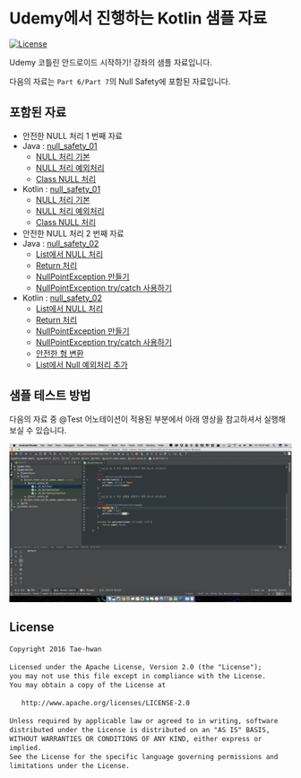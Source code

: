 # Udemy에서 진행하는 Kotlin 샘플 자료

[![License](https://img.shields.io/hexpm/l/plug.svg)]()

Udemy 코틀린 안드로이드 시작하기! 강좌의 샘플 자료입니다.

다음의 자료는 `Part 6/Part 7`의 Null Safety에 포함된 자료입니다.

## 포함된 자료

- 안전한 NULL 처리 1 번째 자료
 - Java : [null_safety_01](https://github.com/taehwandev/Kotlin-Udemy-Sample/tree/02-null-safety/app-java/src/test/java/tech/thdev/java_udemy_sample/null_safety_01)
    - [NULL 처리 기본](https://github.com/taehwandev/Kotlin-Udemy-Sample/blob/02-null-safety/app-java/src/test/java/tech/thdev/java_udemy_sample/null_safety_01/_01_NullTest.java)
    - [NULL 처리 예외처리](https://github.com/taehwandev/Kotlin-Udemy-Sample/blob/02-null-safety/app-java/src/test/java/tech/thdev/java_udemy_sample/null_safety_01/_02_NullSafetyTest.java)
    - [Class NULL 처리](https://github.com/taehwandev/Kotlin-Udemy-Sample/blob/02-null-safety/app-java/src/test/java/tech/thdev/java_udemy_sample/null_safety_01/_03_NullSafetyClassTest.java)
 - Kotlin : [null_safety_01](https://github.com/taehwandev/Kotlin-Udemy-Sample/tree/02-null-safety/app-kotlin/src/test/java/tech/thdev/kotlin_udemy_sample/null_safety_01)
    - [NULL 처리 기본](https://github.com/taehwandev/Kotlin-Udemy-Sample/blob/02-null-safety/app-kotlin/src/test/java/tech/thdev/kotlin_udemy_sample/null_safety_01/_01_NullTest.kt)
    - [NULL 처리 예외처리](https://github.com/taehwandev/Kotlin-Udemy-Sample/blob/02-null-safety/app-kotlin/src/test/java/tech/thdev/kotlin_udemy_sample/null_safety_01/_02_NullSafetyTest.kt)
    - [Class NULL 처리](https://github.com/taehwandev/Kotlin-Udemy-Sample/blob/02-null-safety/app-kotlin/src/test/java/tech/thdev/kotlin_udemy_sample/null_safety_01/_03_NullSafetyClassTest.kt)
- 안전한 NULL 처리 2 번째 자료
 - Java : [null_safety_02](https://github.com/taehwandev/Kotlin-Udemy-Sample/tree/02-null-safety/app-java/src/test/java/tech/thdev/java_udemy_sample/null_safety_02)
    - [List에서 NULL 처리](https://github.com/taehwandev/Kotlin-Udemy-Sample/blob/02-null-safety/app-java/src/test/java/tech/thdev/java_udemy_sample/null_safety_02/_01_NullListTest.java)
    - [Return 처리](https://github.com/taehwandev/Kotlin-Udemy-Sample/blob/02-null-safety/app-java/src/test/java/tech/thdev/java_udemy_sample/null_safety_02/_02_ReturnTest.java)
    - [NullPointException 만들기](https://github.com/taehwandev/Kotlin-Udemy-Sample/blob/02-null-safety/app-java/src/test/java/tech/thdev/java_udemy_sample/null_safety_02/_03_NullPointExceptionTest.java)
    - [NullPointException try/catch 사용하기](https://github.com/taehwandev/Kotlin-Udemy-Sample/blob/02-null-safety/app-java/src/test/java/tech/thdev/java_udemy_sample/null_safety_02/_04_NullPointExceptionCatchTest.java)
 - Kotlin : [null_safety_02](https://github.com/taehwandev/Kotlin-Udemy-Sample/tree/02-null-safety/app-kotlin/src/test/java/tech/thdev/kotlin_udemy_sample/null_safety_02)
    - [List에서 NULL 처리](https://github.com/taehwandev/Kotlin-Udemy-Sample/blob/02-null-safety/app-kotlin/src/test/java/tech/thdev/kotlin_udemy_sample/null_safety_02/_01_NullListTest.kt)
    - [Return 처리](https://github.com/taehwandev/Kotlin-Udemy-Sample/blob/02-null-safety/app-kotlin/src/test/java/tech/thdev/kotlin_udemy_sample/null_safety_02/_02_ReturnTest.kt)
    - [NullPointException 만들기](https://github.com/taehwandev/Kotlin-Udemy-Sample/blob/02-null-safety/app-kotlin/src/test/java/tech/thdev/kotlin_udemy_sample/null_safety_02/_03_NullPointExceptionTest.kt)
    - [NullPointException try/catch 사용하기](https://github.com/taehwandev/Kotlin-Udemy-Sample/blob/02-null-safety/app-kotlin/src/test/java/tech/thdev/kotlin_udemy_sample/null_safety_02/_04_NullPointExceptionCatchTest.kt)
    - [안전한 형 변환](https://github.com/taehwandev/Kotlin-Udemy-Sample/blob/02-null-safety/app-kotlin/src/test/java/tech/thdev/kotlin_udemy_sample/null_safety_02/_05_NullSafetyCastTest.kt)
    - [List에서 Null 예외처리 추가](https://github.com/taehwandev/Kotlin-Udemy-Sample/blob/02-null-safety/app-kotlin/src/test/java/tech/thdev/kotlin_udemy_sample/null_safety_02/_06_ListFilterNotNullTest.kt)
    
## 샘플 테스트 방법

다음의 자료 중 @Test 어노테이션이 적용된 부분에서 아래 영상을 참고하셔서 실행해보실 수 있습니다.

[![tutorial]](https://youtu.be/mEODXbAwOV4)


## License

```
Copyright 2016 Tae-hwan

Licensed under the Apache License, Version 2.0 (the "License");
you may not use this file except in compliance with the License.
You may obtain a copy of the License at

   http://www.apache.org/licenses/LICENSE-2.0

Unless required by applicable law or agreed to in writing, software
distributed under the License is distributed on an "AS IS" BASIS,
WITHOUT WARRANTIES OR CONDITIONS OF ANY KIND, either express or implied.
See the License for the specific language governing permissions and
limitations under the License.
```

[tutorial]: images/tutorial.jpg
